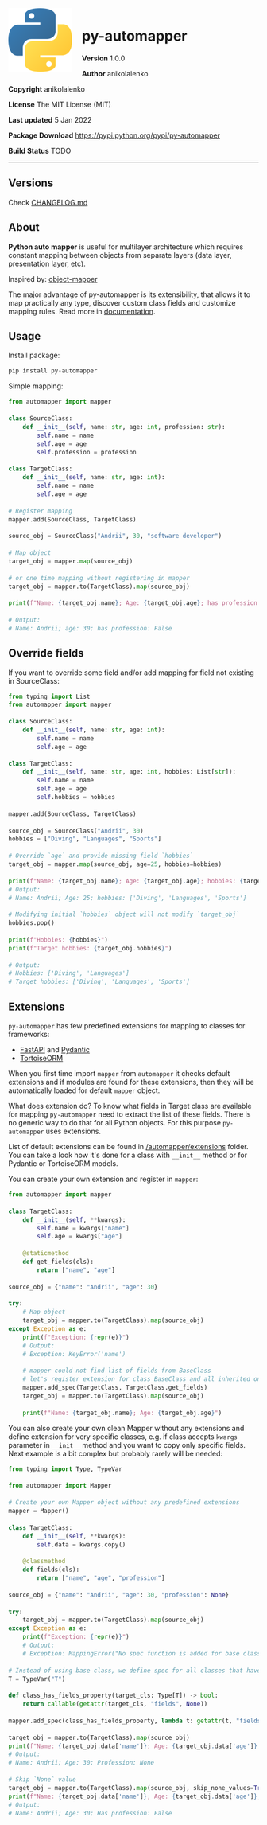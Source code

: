 <img src="logo.png" align="left" style="width:128px; margin-right: 20px;" />

# py-automapper

**Version**
1.0.0

**Author**
anikolaienko

**Copyright**
anikolaienko

**License**
The MIT License (MIT)

**Last updated**
5 Jan 2022

**Package Download**
https://pypi.python.org/pypi/py-automapper

**Build Status**
TODO

---

## Versions
Check [CHANGELOG.md](/CHANGELOG.md)

## About

**Python auto mapper** is useful for multilayer architecture which requires constant mapping between objects from separate layers (data layer, presentation layer, etc).

Inspired by: [object-mapper](https://github.com/marazt/object-mapper)

The major advantage of py-automapper is its extensibility, that allows it to map practically any type, discover custom class fields and customize mapping rules. Read more in [documentation](https://anikolaienko.github.io/py-automapper).

## Usage
Install package:
```bash
pip install py-automapper
```

Simple mapping:
```python
from automapper import mapper

class SourceClass:
    def __init__(self, name: str, age: int, profession: str):
        self.name = name
        self.age = age
        self.profession = profession

class TargetClass:
    def __init__(self, name: str, age: int):
        self.name = name
        self.age = age

# Register mapping
mapper.add(SourceClass, TargetClass)

source_obj = SourceClass("Andrii", 30, "software developer")

# Map object
target_obj = mapper.map(source_obj)

# or one time mapping without registering in mapper
target_obj = mapper.to(TargetClass).map(source_obj)

print(f"Name: {target_obj.name}; Age: {target_obj.age}; has profession: {hasattr(target_obj, 'profession')}")

# Output:
# Name: Andrii; age: 30; has profession: False
```

## Override fields
If you want to override some field and/or add mapping for field not existing in SourceClass:
```python
from typing import List
from automapper import mapper

class SourceClass:
    def __init__(self, name: str, age: int):
        self.name = name
        self.age = age

class TargetClass:
    def __init__(self, name: str, age: int, hobbies: List[str]):
        self.name = name
        self.age = age
        self.hobbies = hobbies

mapper.add(SourceClass, TargetClass)

source_obj = SourceClass("Andrii", 30)
hobbies = ["Diving", "Languages", "Sports"]

# Override `age` and provide missing field `hobbies`
target_obj = mapper.map(source_obj, age=25, hobbies=hobbies)

print(f"Name: {target_obj.name}; Age: {target_obj.age}; hobbies: {target_obj.hobbies}")
# Output:
# Name: Andrii; Age: 25; hobbies: ['Diving', 'Languages', 'Sports']

# Modifying initial `hobbies` object will not modify `target_obj`
hobbies.pop()

print(f"Hobbies: {hobbies}")
print(f"Target hobbies: {target_obj.hobbies}")

# Output:
# Hobbies: ['Diving', 'Languages']
# Target hobbies: ['Diving', 'Languages', 'Sports']
```

## Extensions
`py-automapper` has few predefined extensions for mapping to classes for frameworks:
* [FastAPI](https://github.com/tiangolo/fastapi) and [Pydantic](https://github.com/samuelcolvin/pydantic)
* [TortoiseORM](https://github.com/tortoise/tortoise-orm)

When you first time import `mapper` from `automapper` it checks default extensions and if modules are found for these extensions, then they will be automatically loaded for default `mapper` object.

What does extension do? To know what fields in Target class are available for mapping `py-automapper` need to extract the list of these fields. There is no generic way to do that for all Python objects. For this purpose `py-automapper` uses extensions.

List of default extensions can be found in [/automapper/extensions](/automapper/extensions) folder. You can take a look how it's done for a class with `__init__` method or for Pydantic or TortoiseORM models.

You can create your own extension and register in `mapper`:
```python
from automapper import mapper

class TargetClass:
    def __init__(self, **kwargs):
        self.name = kwargs["name"]
        self.age = kwargs["age"]
    
    @staticmethod
    def get_fields(cls):
        return ["name", "age"]

source_obj = {"name": "Andrii", "age": 30}

try:
    # Map object
    target_obj = mapper.to(TargetClass).map(source_obj)
except Exception as e:
    print(f"Exception: {repr(e)}")
    # Output:
    # Exception: KeyError('name')

    # mapper could not find list of fields from BaseClass
    # let's register extension for class BaseClass and all inherited ones
    mapper.add_spec(TargetClass, TargetClass.get_fields)
    target_obj = mapper.to(TargetClass).map(source_obj)

    print(f"Name: {target_obj.name}; Age: {target_obj.age}")
```

You can also create your own clean Mapper without any extensions and define extension for very specific classes, e.g. if class accepts `kwargs` parameter in `__init__` method and you want to copy only specific fields. Next example is a bit complex but probably rarely will be needed:
```python
from typing import Type, TypeVar

from automapper import Mapper

# Create your own Mapper object without any predefined extensions
mapper = Mapper()

class TargetClass:
    def __init__(self, **kwargs):
        self.data = kwargs.copy()

    @classmethod
    def fields(cls):
        return ["name", "age", "profession"]

source_obj = {"name": "Andrii", "age": 30, "profession": None}

try:
    target_obj = mapper.to(TargetClass).map(source_obj)
except Exception as e:
    print(f"Exception: {repr(e)}")
    # Output:
    # Exception: MappingError("No spec function is added for base class of <class 'type'>")

# Instead of using base class, we define spec for all classes that have `fields` property
T = TypeVar("T")

def class_has_fields_property(target_cls: Type[T]) -> bool:
    return callable(getattr(target_cls, "fields", None))
    
mapper.add_spec(class_has_fields_property, lambda t: getattr(t, "fields")())

target_obj = mapper.to(TargetClass).map(source_obj)
print(f"Name: {target_obj.data['name']}; Age: {target_obj.data['age']}; Profession: {target_obj.data['profession']}")
# Output:
# Name: Andrii; Age: 30; Profession: None

# Skip `None` value
target_obj = mapper.to(TargetClass).map(source_obj, skip_none_values=True)
print(f"Name: {target_obj.data['name']}; Age: {target_obj.data['age']}; Has profession: {hasattr(target_obj, 'profession')}")
# Output:
# Name: Andrii; Age: 30; Has profession: False
```
